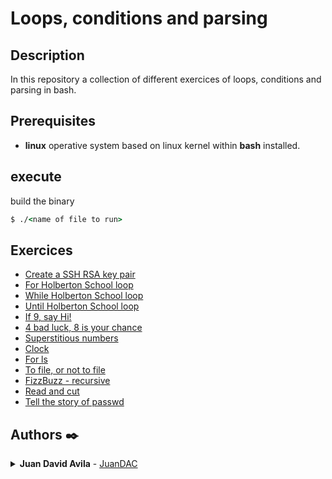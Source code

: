 # Loops, conditions and parsing
## Description
In this repository  a collection of different exercices of loops, conditions and parsing in bash.
## Prerequisites
* __linux__ operative system based on linux kernel within __bash__ installed.
## execute
build the binary
```cmd
$ ./<name of file to run>
```
## Exercices
* [Create a SSH RSA key pair]()
* [For Holberton School loop ]()
* [While Holberton School loop]()
* [Until Holberton School loop]()
* [If 9, say Hi!]()
* [4 bad luck, 8 is your chance]()
* [Superstitious numbers]()
* [Clock]()
* [For ls]()
* [To file, or not to file]()
* [FizzBuzz - recursive]()
* [Read and cut]()
* [Tell the story of passwd ]()

## Authors ✒️
<details  style="user-select: none;">
	<summary>
		<strong style="cursor: pointer;">Juan David Avila</strong> - <a href="https://github.com/JuanDAC"  target="_blank">JuanDAC</a>
	</summary>
	<img align="center" src="https://github-readme-stats.vercel.app/api/top-langs/?username=JuanDAC&layout=compact&theme=vue&langs_count=6" alt="adri-er github stats"/>
</details>
